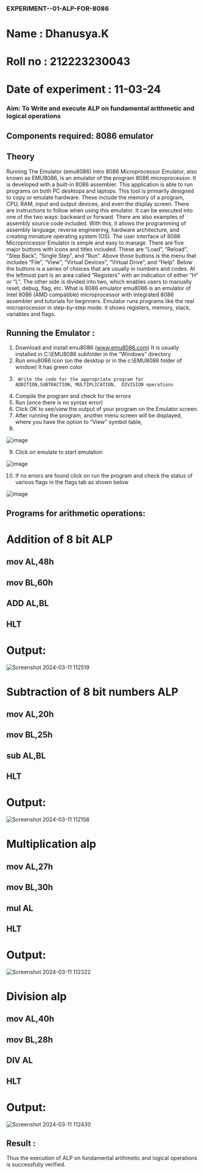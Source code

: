 ### EXPERIMENT--01-ALP-FOR-8086
# Name : Dhanusya.K
# Roll no : 212223230043
# Date of experiment : 11-03-24





### Aim: To Write and execute ALP on fundamental arithmetic and logical operations
## Components required: 8086  emulator 
## Theory 
Running The Emulator (emu8086) Intro 8086 Microprocessor Emulator, also known as EMU8086, is an emulator of the program 8086 microprocessor. It is developed with a built-in 8086 assembler. This application is able to run programs on both PC desktops and laptops. This tool is primarily designed to copy or emulate hardware. These include the memory of a program, CPU, RAM, input and output devices, and even the display screen. There are instructions to follow when using this emulator. It can be executed into one of the two ways: backward or forward. There are also examples of assembly source code included. With this, it allows the programming of assembly language, reverse engineering, hardware architecture, and creating miniature operating system (OS). The user interface of 8086 Microprocessor Emulator is simple and easy to manage. There are five major buttons with icons and titles included. These are “Load”, “Reload”, “Step Back”, “Single Step”, and “Run”. Above those buttons is the menu that includes “File”, “View”, “Virtual Devices”, “Virtual Drive”, and “Help”. Below the buttons is a series of choices that are usually in numbers and codes. At the leftmost part is an area called “Registers” with an indication of either “H” or “L”. The other side is divided into two, which enables users to manually reset, debug, flag, etc. What is 8086 emulator emu8086 is an emulator of Intel 8086 (AMD compatible) microprocessor with integrated 8086 assembler and tutorials for beginners. Emulator runs programs like the real microprocessor in step-by-step mode. it shows registers, memory, stack, variables and flags.


 ## Running the Emulator :
1.	Download and install emu8086 (www.emu8086.com) It is usually installed in C:\EMU8086 subfolder in the “Windows” directory
2.	  Run  emu8086 icon (on the desktop or in the c:\EMU8086 folder of window) It has green color 
3.		Write the code for the appropriate program for ADDITION,SUBTRACTION, MULTIPLICATION,  DIVISION operations 
4.	 Compile the program and check for the errors 
5.	Run (once there is no syntax error) 
6.	Click OK to see/view the output of your program on the Emulator screen. 
7.	After running the program, another menu screen will be displayed, where you have the option to “View” symbol table,
8.	 


![image](https://user-images.githubusercontent.com/36288975/189273263-d65baae9-4b8f-4723-afb3-c0ffa4052b04.png)











9.	Click on emulate to start emulation 








![image](https://user-images.githubusercontent.com/36288975/189273273-9bb36ec1-e2e8-4892-8d35-37707332bfdc.png)








10.	If no errors are found click on run the program and check the status of various flags in the flags tab as shown below 






![image](https://user-images.githubusercontent.com/36288975/189273277-113a2a33-4a40-4ff8-95a5-ecd3a1f504fe.png)







## Programs for arithmetic  operations:

# Addition  of 8 bit ALP 
## mov AL,48h
## mov BL,60h
## ADD AL,BL
## HLT


# Output:
![Screenshot 2024-03-11 112519](https://github.com/Dhanu654/EXPERIMENT--01-ALP-FOR-8086/assets/148514965/f1250846-dc44-4ceb-8e7c-a56f04b2c193)


 
# Subtraction   of 8 bit numbers  ALP
## mov AL,20h
## mov BL,25h
## sub AL,BL
## HLT
 
# Output:
![Screenshot 2024-03-11 112156](https://github.com/Dhanu654/EXPERIMENT--01-ALP-FOR-8086/assets/148514965/451f689f-3cf7-43ab-8c46-efab3fe4b49a)


# Multiplication alp 
## mov AL,27h
## mov BL,30h
## mul AL
## HLT
# Output:
 ![Screenshot 2024-03-11 112322](https://github.com/Dhanu654/EXPERIMENT--01-ALP-FOR-8086/assets/148514965/071db632-2a5d-4244-b33c-33126cef3bb3)

 


# Division alp 
## mov AL,40h
## mov BL,28h
## DIV AL
## HLT

# Output:
![Screenshot 2024-03-11 112430](https://github.com/Dhanu654/EXPERIMENT--01-ALP-FOR-8086/assets/148514965/2d9f8b7e-f5f7-45aa-8a16-7e0cd8688c75)




## Result :
Thus the execution of  ALP on fundamental arithmetic and logical operations is successfully verified.
 








